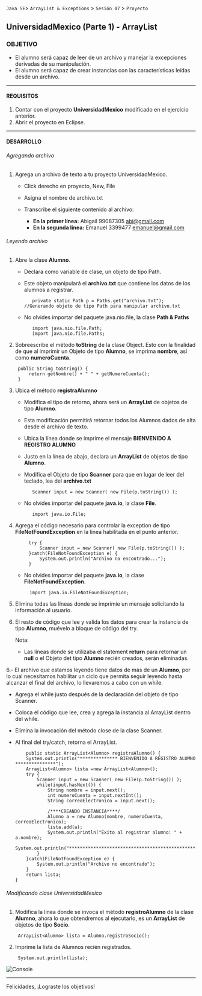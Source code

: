 
`Java SE`> `ArrayList & Exceptions` > `Sesión 07` > `Proyecto`

## UniversidadMexico (Parte 1) - ArrayList

### OBJETIVO

- El alumno será capaz de leer de un archivo y manejar la excepciones derivadas de su manipulación.
- El alumno será capaz de crear instancias con las características leídas desde un archivo.

<hr>

#### REQUISITOS

1. Contar con el proyecto <b>UniversidadMexico</b> modificado en el ejercicio anterior.
2. Abrir el proyecto en Eclipse.

<hr>

#### DESARROLLO

###### Agregando archivo

1. Agrega un archivo de texto a tu proyecto UniversidadMexico.

	- Click derecho en proyecto, New, File
	- Asigna el nombre de archivo.txt
	- Transcribe el siguiente contenido al archivo:
	 
	  - <b>En la primer línea:</b> Abigail 99087305 abi@gmail.com
	  - <b>En la segunda línea:</b> Emanuel 3399477 emanuel@gmail.com
    
###### Leyendo archivo

1. Abre la clase <b>Alumno</b>.

   - Declara como variable de clase, un objeto de tipo Path.
   - Este objeto manipulará el <b>archivo.txt</b> que contiene los datos de los alumnos a registrar.
   
	        private static Path p = Paths.get("archivo.txt"); //Generando objeto de tipo Path para manipular archivo.txt
        
   - No olvides importar del paquete java.nio.file, la clase <b>Path & Paths</b>
   
       		import java.nio.file.Path;
       		import java.nio.file.Paths;
          
2. Sobreescribe el método <b>toString</b> de la clase Object. Esto con la finalidad de que al imprimir un Objeto de tipo <b>Alumno</b>, se imprima <b>nombre</b>, así como <b>numeroCuenta</b>.

		public String toString() {
			return getNombre() + " " + getNumeroCuenta();
		}

3. Ubica el método <b>registraAlumno</b>

   - Modifica el tipo de retorno, ahora será un <b>ArrayList</b> de objetos de tipo <b>Alumno</b>.
   
   	- Esta modificación permitirá retornar todos los Alumnos dados de alta desde el archivo de texto.
	
   - Ubica la línea donde se imprime el mensaje <b>BIENVENIDO A REGISTRO ALUMNO</b>
   - Justo en la línea de abajo, declara un  <b>ArrayList</b> de objetos de tipo <b>Alumno</b>.
   - Modifica el Objeto de tipo <b>Scanner</b> para que en lugar de leer del teclado, lea del <b>archivo.txt</b>
   		  
		    Scanner input = new Scanner( new File(p.toString()) );

   - No olvides importar del paquete <b>java.io</b>, la clase <b>File</b>. 
   
        	import java.io.File;        
        
3. Agrega el código necesario para controlar la exception de tipo <b>FileNotFoundException</b> en la línea habilitada en el punto anterior.

    		try {
			    Scanner input = new Scanner( new File(p.toString()) );
		    }catch(FileNotFoundException e) {
			    System.out.println("Archivo no encontrado...");
		    }
        
    - No olvides importar del paquete <b>java.io</b>, la clase <b>FileNotFoundException</b>.
    
        	import java.io.FileNotFoundException;
                
4. Elimina todas las líneas donde se imprimie un mensaje solicitando la información al usuario.
                        
5. El resto de código que lee y valida los datos para crear la instancia de tipo <b>Alumno</b>, muévelo a bloque de código del try.
   
   Nota: 
   
   - Las líneas donde se utilizaba el statement <b>return</b> para retornar un <b>null</b> o el Objeto det tipo <b>Alumno</b> recién creados, serán eliminadas.
   
6.- El archivo que estamos leyendo tiene datos de más de un <b>Alumno</b>, por lo cual necesitamos habilitar un ciclo que permita seguir leyendo hasta alcanzar el final del archivo, lo llevaremos a cabo con un while.

  - Agrega el while justo después de la declaración del objeto de tipo Scanner.
  - Coloca el código que lee, crea y agrega la instancia al ArrayList dentro del while.
  - Elimina la invocación del método close de la clase Scanner.
  - Al final del try/catch, retorna el ArrayList.

       		public static ArrayList<Alumno> registraAlumno() {		
		 	System.out.println("************** BIENVENIDO A REGISTRO ALUMNO ***************");
		 	ArrayList<Alumno> lista =new ArrayList<Alumno>();		 
		 	try {
		 		Scanner input = new Scanner( new File(p.toString()) );
		 		while(input.hasNext()) {
		 			String nombre = input.next();
					int numeroCuenta = input.nextInt();
					String correoElectronico = input.next();
					
					/****CREANDO INSTANCIA****/
					Alumno a = new Alumno(nombre, numeroCuenta, correoElectronico);
					lista.add(a);
					System.out.println("Éxito al registrar alumno: " + a.nombre);
					System.out.println("************************************************************");						
		 		}		 		
		 	}catch(FileNotFoundException e) {
		 		System.out.println("Archivo no encontrado");
		 	}
			return lista;			
	 	}
 
###### Modificando clase UniversidadMexico

1. Modifica la línea donde se invoca el método <b>registroAlumno</b> de la clase <b>Alumno</b>, ahora lo que obtendremos al ejecutarlo, es un <b>ArrayList</b> de objetos de tipo <b>Socio</b>.

		ArrayList<Alumno> lista = Alumno.registroSocio(); 
		
2. Imprime la lista de Alumnos recién registrados.

		System.out.println(lista);
![Console](https://user-images.githubusercontent.com/56565204/68066277-67cd2800-fcfb-11e9-9744-c488ffb4208e.png)

<hr>

Felicidades, ¡Lograste los objetivos!
